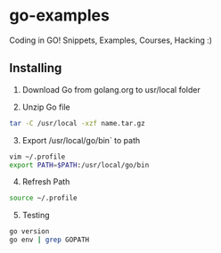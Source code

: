 # go-examples

Coding in GO!
Snippets, Examples, Courses, Hacking :)

## Installing

1. Download Go from golang.org to usr/local folder

2. Unzip Go file

```bash
tar -C /usr/local -xzf name.tar.gz
```

3. Export /usr/local/go/bin` to path

```bash
vim ~/.profile
export PATH=$PATH:/usr/local/go/bin
```

4. Refresh Path

```bash
source ~/.profile
```

5. Testing

```bash
go version
go env | grep GOPATH
```

